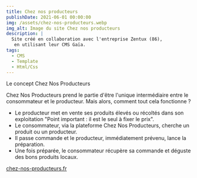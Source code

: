 ```yaml
---
title: Chez nos producteurs
publishDate: 2021-06-01 00:00:00
img: /assets/chez-nos-producteurs.webp
img_alt: Image du site Chez nos producteurs
description: |
  Site créé en collaboration avec l'entreprise Zentux (86),
   en utilisant leur CMS Gaïa.
tags:
  - CMS
  - Template
  - Html/Css
---
```


Le concept Chez Nos Producteurs

Chez Nos Producteurs prend le partie d'être l'unique intermédiaire entre le consommateur et le producteur.
Mais alors, comment tout cela fonctionne ?

- Le producteur met en vente ses produits élevés ou récoltés dans son exploitation
  "Point important : il est le seul à fixer le prix".
- Le consommateur, via la plateforme Chez Nos Producteurs, cherche un produit ou un producteur.
- Il passe commande et le producteur, immédiatement prévenu, lance la préparation.
- Une fois préparée, le consommateur récupère sa commande et déguste des bons produits locaux.

[chez-nos-producteurs.fr](https://www.chez-nos-producteurs.fr)